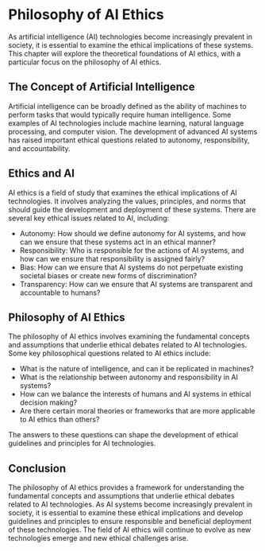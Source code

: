 Philosophy of AI Ethics
========================================================================

As artificial intelligence (AI) technologies become increasingly prevalent in society, it is essential to examine the ethical implications of these systems. This chapter will explore the theoretical foundations of AI ethics, with a particular focus on the philosophy of AI ethics.

The Concept of Artificial Intelligence
--------------------------------------

Artificial intelligence can be broadly defined as the ability of machines to perform tasks that would typically require human intelligence. Some examples of AI technologies include machine learning, natural language processing, and computer vision. The development of advanced AI systems has raised important ethical questions related to autonomy, responsibility, and accountability.

Ethics and AI
-------------

AI ethics is a field of study that examines the ethical implications of AI technologies. It involves analyzing the values, principles, and norms that should guide the development and deployment of these systems. There are several key ethical issues related to AI, including:

* Autonomy: How should we define autonomy for AI systems, and how can we ensure that these systems act in an ethical manner?
* Responsibility: Who is responsible for the actions of AI systems, and how can we ensure that responsibility is assigned fairly?
* Bias: How can we ensure that AI systems do not perpetuate existing societal biases or create new forms of discrimination?
* Transparency: How can we ensure that AI systems are transparent and accountable to humans?

Philosophy of AI Ethics
-----------------------

The philosophy of AI ethics involves examining the fundamental concepts and assumptions that underlie ethical debates related to AI technologies. Some key philosophical questions related to AI ethics include:

* What is the nature of intelligence, and can it be replicated in machines?
* What is the relationship between autonomy and responsibility in AI systems?
* How can we balance the interests of humans and AI systems in ethical decision making?
* Are there certain moral theories or frameworks that are more applicable to AI ethics than others?

The answers to these questions can shape the development of ethical guidelines and principles for AI technologies.

Conclusion
----------

The philosophy of AI ethics provides a framework for understanding the fundamental concepts and assumptions that underlie ethical debates related to AI technologies. As AI systems become increasingly prevalent in society, it is essential to examine these ethical implications and develop guidelines and principles to ensure responsible and beneficial deployment of these technologies. The field of AI ethics will continue to evolve as new technologies emerge and new ethical challenges arise.

